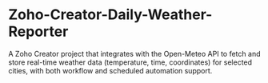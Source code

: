 # Zoho-Creator-Daily-Weather-Reporter
A Zoho Creator project that integrates with the Open-Meteo API to fetch and store real-time weather data (temperature, time, coordinates) for selected cities, with both workflow and scheduled automation support.
